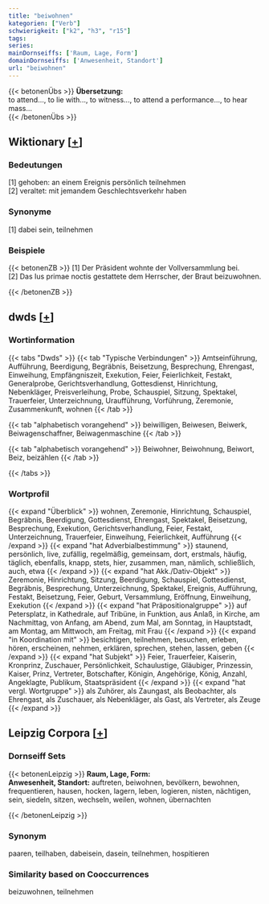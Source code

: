 ```yaml
---
title: "beiwohnen"
kategorien: ["Verb"]
schwierigkeit: ["k2", "h3", "r15"]
tags:
series:
mainDornseiffs: ['Raum, Lage, Form']
domainDornseiffs: ['Anwesenheit, Standort']
url: "beiwohnen"
---
```


{{< betonenÜbs >}}
**Übersetzung:**  
to attend..., to lie with..., to witness..., to attend a performance..., to hear mass...  
{{< /betonenÜbs >}}

## Wiktionary [[+](https://de.wiktionary.org/wiki/beiwohnen)]

### Bedeutungen
[1] gehoben: an einem Ereignis persönlich teilnehmen  
[2] veraltet: mit jemandem Geschlechtsverkehr haben  

### Synonyme
[1] dabei sein, teilnehmen  

### Beispiele
{{< betonenZB >}}
[1] Der Präsident wohnte der Vollversammlung bei.  
[2] Das Ius primae noctis gestattete dem Herrscher, der Braut beizuwohnen.  

{{< /betonenZB >}}


## dwds [[+](https://www.dwds.de/wb/beiwohnen)]

### Wortinformation
{{< tabs "Dwds" >}}
{{< tab "Typische Verbindungen" >}}
Amtseinführung, Aufführung, Beerdigung, Begräbnis, Beisetzung, Besprechung, Ehrengast, Einweihung, Empfängniszeit, Exekution, Feier, Feierlichkeit, Festakt, Generalprobe, Gerichtsverhandlung, Gottesdienst, Hinrichtung, Nebenkläger, Preisverleihung, Probe, Schauspiel, Sitzung, Spektakel, Trauerfeier, Unterzeichnung, Uraufführung, Vorführung, Zeremonie, Zusammenkunft, wohnen
{{< /tab >}}

{{< tab "alphabetisch vorangehend" >}}
beiwilligen, Beiwesen, Beiwerk, Beiwagenschaffner, Beiwagenmaschine
{{< /tab >}}

{{< tab "alphabetisch vorangehend" >}}
Beiwohner, Beiwohnung, Beiwort, Beiz, beizählen
{{< /tab >}}

{{< /tabs >}}

### Wortprofil
{{< expand "Überblick" >}} wohnen, Zeremonie, Hinrichtung, Schauspiel, Begräbnis, Beerdigung, Gottesdienst, Ehrengast, Spektakel, Beisetzung, Besprechung, Exekution, Gerichtsverhandlung, Feier, Festakt, Unterzeichnung, Trauerfeier, Einweihung, Feierlichkeit, Aufführung {{< /expand >}}
{{< expand "hat Adverbialbestimmung" >}} staunend, persönlich, live, zufällig, regelmäßig, gemeinsam, dort, erstmals, häufig, täglich, ebenfalls, knapp, stets, hier, zusammen, man, nämlich, schließlich, auch, etwa {{< /expand >}}
{{< expand "hat Akk./Dativ-Objekt" >}} Zeremonie, Hinrichtung, Sitzung, Beerdigung, Schauspiel, Gottesdienst, Begräbnis, Besprechung, Unterzeichnung, Spektakel, Ereignis, Aufführung, Festakt, Beisetzung, Feier, Geburt, Versammlung, Eröffnung, Einweihung, Exekution {{< /expand >}}
{{< expand "hat Präpositionalgruppe" >}} auf Petersplatz, in Kathedrale, auf Tribüne, in Funktion, aus Anlaß, in Kirche, am Nachmittag, von Anfang, am Abend, zum Mal, am Sonntag, in Hauptstadt, am Montag, am Mittwoch, am Freitag, mit Frau {{< /expand >}}
{{< expand "in Koordination mit" >}} besichtigen, teilnehmen, besuchen, erleben, hören, erscheinen, nehmen, erklären, sprechen, stehen, lassen, geben {{< /expand >}}
{{< expand "hat Subjekt" >}} Feier, Trauerfeier, Kaiserin, Kronprinz, Zuschauer, Persönlichkeit, Schaulustige, Gläubiger, Prinzessin, Kaiser, Prinz, Vertreter, Botschafter, Königin, Angehörige, König, Anzahl, Angeklagte, Publikum, Staatspräsident {{< /expand >}}
{{< expand "hat vergl. Wortgruppe" >}} als Zuhörer, als Zaungast, als Beobachter, als Ehrengast, als Zuschauer, als Nebenkläger, als Gast, als Vertreter, als Zeuge {{< /expand >}}

## Leipzig Corpora [[+](https://corpora.uni-leipzig.de/en/res?word=beiwohnen&corpusId=deu_newscrawl-public_2018)]

### Dornseiff Sets
{{< betonenLeipzig >}}
**Raum, Lage, Form:**  
**Anwesenheit, Standort:** auftreten, beiwohnen, bevölkern, bewohnen, frequentieren, hausen, hocken, lagern, leben, logieren, nisten, nächtigen, sein, siedeln, sitzen, wechseln, weilen, wohnen, übernachten  

{{< /betonenLeipzig >}}

### Synonym
paaren, teilhaben, dabeisein, dasein, teilnehmen, hospitieren


### Similarity based on Cooccurrences
beizuwohnen, teilnehmen

